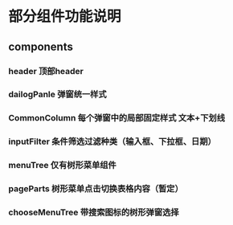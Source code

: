 # 部分组件功能说明
## components
### header  顶部header
### dailogPanle  弹窗统一样式
### CommonColumn  每个弹窗中的局部固定样式  文本+下划线
### inputFilter  条件筛选过滤种类（输入框、下拉框、日期）
### menuTree  仅有树形菜单组件
### pageParts  树形菜单点击切换表格内容（暂定）
### chooseMenuTree  带搜索图标的树形弹窗选择 
